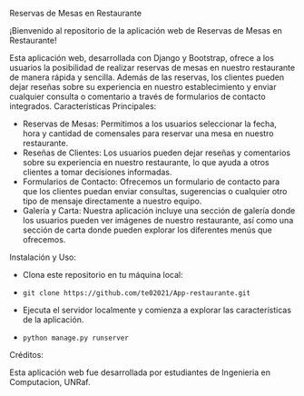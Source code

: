 Reservas de Mesas en Restaurante

¡Bienvenido al repositorio de la aplicación web de Reservas de Mesas en Restaurante!

Esta aplicación web, desarrollada con Django y Bootstrap, ofrece a los usuarios la posibilidad de realizar reservas de mesas en nuestro restaurante de manera rápida y sencilla. Además de las reservas, los clientes pueden dejar reseñas sobre su experiencia en nuestro establecimiento y enviar cualquier consulta o comentario a través de formularios de contacto integrados.
Características Principales:

- Reservas de Mesas: Permitimos a los usuarios seleccionar la fecha, hora y cantidad de comensales para reservar una mesa en nuestro restaurante.
- Reseñas de Clientes: Los usuarios pueden dejar reseñas y comentarios sobre su experiencia en nuestro restaurante, lo que ayuda a otros clientes a tomar decisiones informadas.
- Formularios de Contacto: Ofrecemos un formulario de contacto para que los clientes puedan enviar consultas, sugerencias o cualquier otro tipo de mensaje directamente a nuestro equipo.
- Galería y Carta: Nuestra aplicación incluye una sección de galería donde los usuarios pueden ver imágenes de nuestro restaurante, así como una sección de carta donde pueden explorar los diferentes menús que ofrecemos.

Instalación y Uso:

- Clona este repositorio en tu máquina local:
-     git clone https://github.com/te02021/App-restaurante.git
- Ejecuta el servidor localmente y comienza a explorar las características de la aplicación.
-     python manage.py runserver


Créditos:

Esta aplicación web fue desarrollada por estudiantes de Ingenieria en Computacion, UNRaf.
